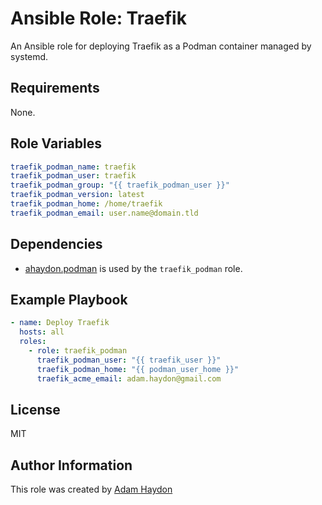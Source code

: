 Ansible Role: Traefik
=========

An Ansible role for deploying Traefik as a Podman container managed by systemd.

Requirements
------------

None.

Role Variables
--------------

```yaml
traefik_podman_name: traefik
traefik_podman_user: traefik
traefik_podman_group: "{{ traefik_podman_user }}"
traefik_podman_version: latest
traefik_podman_home: /home/traefik
traefik_podman_email: user.name@domain.tld
```

Dependencies
------------

- [ahaydon.podman](https://github.com/ahaydon/ansible-podman-collection) is used by the `traefik_podman` role.

Example Playbook
----------------

```yaml
- name: Deploy Traefik
  hosts: all
  roles:
    - role: traefik_podman
      traefik_podman_user: "{{ traefik_user }}"
      traefik_podman_home: "{{ podman_user_home }}"
      traefik_acme_email: adam.haydon@gmail.com
```

License
-------

MIT

Author Information
------------------

This role was created by [Adam Haydon](https://github.com/ahaydon)
